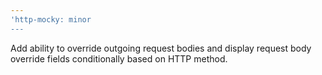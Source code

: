 ```yaml
---
'http-mocky: minor
---
```


Add ability to override outgoing request bodies and display request body override fields conditionally based on HTTP method.
